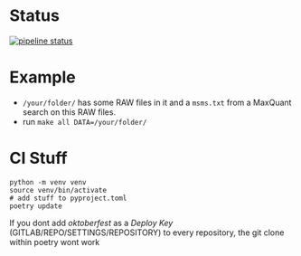 # Status

[![pipeline status](https://gitlab.lrz.de/compmass/prosit/app/oktoberfest/badges/develop/pipeline.svg)](https://gitlab.lrz.de/compmass/prosit/app/oktoberfest/commits/develop)

# Example

- `/your/folder/` has some RAW files in it and a `msms.txt` from a MaxQuant search on this RAW files.
- run `make all DATA=/your/folder/`


# CI Stuff
```
python -m venv venv
source venv/bin/activate
# add stuff to pyproject.toml
poetry update
```
If you dont add *oktoberfest* as a *Deploy Key* (GITLAB/REPO/SETTINGS/REPOSITORY) to every repository, the git clone within poetry wont work
